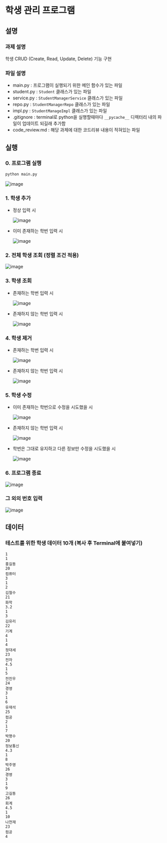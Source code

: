 # 학생 관리 프로그램

## 설명

### 과제 설명

학생 CRUD (Create, Read, Update, Delete) 기능 구현

### 파일 설명

- main.py : 프로그램이 실행되기 위한 메인 함수가 있는 파일
- student.py : `Student` 클래스가 있는 파일
- service.py : `StudentManagerService` 클래스가 있는 파일
- repo.py : `StudentManagerRepo` 클래스가 있는 파일
- impl.py : `StudentManageImpl` 클래스가 있는 파일
- .gitignore : terminal로 python을 실행할때마다 `__pycache__` 디렉터리 내의 파일이 업데이트 되길래 추가함
- code_review.md : 해당 과제에 대한 코드리뷰 내용이 적혀있는 파일

## 실행

### 0. 프로그램 실행

```bash
python main.py
```

![image](https://user-images.githubusercontent.com/68031450/236016328-7737af05-9bee-4c46-a239-2e17d72f0e4e.png)

### 1. 학생 추가

- 정상 입력 시

  ![image](https://user-images.githubusercontent.com/68031450/236018314-0c4d9d3e-8b6c-40d2-a561-e5a5d44d0105.png)

- 이미 존재하는 학번 입력 시

  ![image](https://user-images.githubusercontent.com/68031450/236018486-ece35919-3d81-4f05-ba9c-5f354bc42e9c.png)

### 2. 전체 학생 조회 (정렬 조건 적용)

![image](https://user-images.githubusercontent.com/68031450/236018683-a1f832f5-b7b9-4cec-ae61-b564b780e85c.png)

### 3. 학생 조회

- 존재하는 학번 입력 시

  ![image](https://user-images.githubusercontent.com/68031450/236018897-7b09cb05-b67e-4aad-9289-99ffc3066173.png)

- 존재하지 않는 학번 입력 시

  ![image](https://user-images.githubusercontent.com/68031450/236019010-08404b45-ffc1-4410-8efa-d0dc1d2521ac.png)

### 4. 학생 제거

- 존재하는 학번 입력 시

  ![image](https://user-images.githubusercontent.com/68031450/236019275-bc52d417-adfe-4954-816c-e2746e5565dc.png)

- 존재하지 않는 학번 입력 시

  ![image](https://user-images.githubusercontent.com/68031450/236019435-a5abc0a9-f6fe-4389-8962-6b51a85b574e.png)

### 5. 학생 수정

- 이미 존재하는 학번으로 수정을 시도했을 시

  ![image](https://user-images.githubusercontent.com/68031450/236020146-86e0fe52-16cf-4e5d-ac69-352d33c3d109.png)

- 존재하지 않는 학번 입력 시

  ![image](https://user-images.githubusercontent.com/68031450/236020400-2ba68ec2-80c0-414f-9bb9-9b75632de681.png)

- 학번은 그대로 유지하고 다른 정보만 수정을 시도했을 시

  ![image](https://user-images.githubusercontent.com/68031450/236020589-e9fac35a-eb78-42bf-a698-c8d3a52a95f4.png)

### 6. 프로그램 종료

![image](https://user-images.githubusercontent.com/68031450/236020959-16c5a072-3ca5-49bd-be34-acf3a401173f.png)

### 그 외의 번호 입력

![image](https://user-images.githubusercontent.com/68031450/236020872-f6c04084-92e2-4e83-9482-87696892137b.png)

## 데이터

### 테스트를 위한 학생 데이터 10개 (복사 후 Terminal에 붙여넣기)

```
1
1
홍길동
20
컴퓨터
3
1
2
김철수
21
화학
3.2
1
3
김유리
22
기계
4
1
4
정대세
23
전자
4.5
1
5
전진우
24
경영
3
1
6
유재석
25
컴공
2
1
7
박명수
20
정보통신
4.3
1
8
박주영
26
경영
3
1
9
고길동
26
회계
4.5
1
10
나천재
23
컴공
4

```
